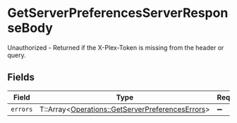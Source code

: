 # GetServerPreferencesServerResponseBody

Unauthorized - Returned if the X-Plex-Token is missing from the header or query.


## Fields

| Field                                                                                                     | Type                                                                                                      | Required                                                                                                  | Description                                                                                               |
| --------------------------------------------------------------------------------------------------------- | --------------------------------------------------------------------------------------------------------- | --------------------------------------------------------------------------------------------------------- | --------------------------------------------------------------------------------------------------------- |
| `errors`                                                                                                  | T::Array<[Operations::GetServerPreferencesErrors](../../models/operations/getserverpreferenceserrors.md)> | :heavy_minus_sign:                                                                                        | N/A                                                                                                       |
